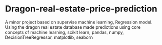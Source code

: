 # Dragon-real-estate-price-prediction
A minor project based on supervise machine learning, Regression model. Using the dragon real estate database made predictions using core concepts of machine learning, scikit learn, pandas, numpy, DecisionTreeRegressor, matplotlib, seaborn
